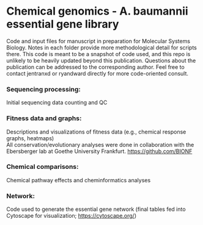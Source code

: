 # Chemical genomics - A. baumannii essential gene library
Code and input files for manuscript in preparation for Molecular Systems Biology. Notes in each folder provide more methodological detail for scripts there. 
This code is meant to be a snapshot of code used, and this repo is unlikely to be heavily updated beyond this publication.
Questions about the publication can be addressed to the corresponding author. 
Feel free to contact jentranxd or ryandward directly for more code-oriented consult.  

### Sequencing processing:    
Initial sequencing data counting and QC  

### Fitness data and graphs:  
Descriptions and visualizations of fitness data (e.g., chemical response graphs, heatmaps)  
All conservation/evolutionary analyses were done in collaboration with the Ebersberger lab at Goethe University Frankfurt.
https://github.com/BIONF 

### Chemical comparisons:  
Chemical pathway effects and cheminformatics analyses  
  
### Network:  
Code used to generate the essential gene network (final tables fed into Cytoscape for visualization; https://cytoscape.org/)  

